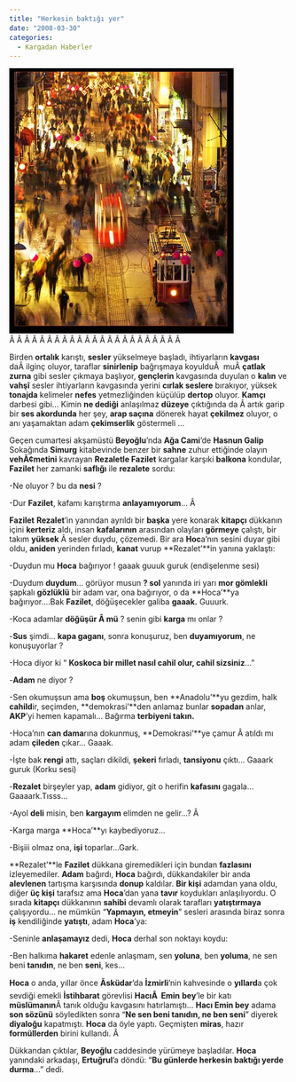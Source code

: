 ```yaml
---
title: "Herkesin baktığı yer"
date: "2008-03-30"
categories: 
  - Kargadan Haberler
---
```


[![beyoglu.jpg](../uploads/2008/03/beyoglu.jpg)](../uploads/2008/03/beyoglu.jpg "beyoglu.jpg")Â Â Â Â Â Â Â Â Â Â Â Â Â Â Â Â Â Â Â Â Â Â Â 

Birden **ortalık** karıştı, **sesler** yükselmeye başladı, ihtiyarların **kavgası** daÂ ilginç oluyor, taraflar **sinirlenip** bağrışmaya koyulduÂ  muÂ **çatlak zurna** gibi sesler çıkmaya başlıyor, **gençlerin** kavgasında duyulan o **kalın** ve **vahşî** sesler ihtiyarların kavgasında yerini **cırlak seslere** bırakıyor, yüksek **tonajda** kelimeler **nefes** yetmezliğinden küçülüp **dertop** oluyor. **Kamçı** darbesi gibi… Kimin **ne dediği** anlaşılmaz **düzeye** çıktığında da Â artık garip bir **ses akordunda** her şey, **arap saçına** dönerek hayat **çekilmez** oluyor, o anı yaşamaktan adam **çekimserlik** göstermeli …

Geçen cumartesi akşamüstü **Beyoğlu**’nda **Ağa Cami**’de **Hasnun Galip** Sokağında **Simurg** kitabevinde benzer bir **sahne** zuhur ettiğinde olayın **vehÃ¢metini** kavrayan **Rezaletle Fazilet** kargalar karşıki **balkona** kondular, **Fazilet** her zamanki **saflığı** ile **rezalete** sordu:

\-Ne oluyor ? bu da **nesi** ?

\-Dur **Fazilet**, kafamı karıştırma **anlayamıyorum**… Â 

**Fazilet** **Rezalet**’in yanından ayrıldı bir **başka** yere konarak **kitapçı** dükkanın içini **kerteriz** aldı, insan **kafalarının** arasından olayları **görmeye** çalıştı, bir takım **yüksek** Â sesler duydu, çözemedi. Bir ara **Hoc**a’nın sesini duyar gibi oldu, **aniden** yerinden fırladı, **kanat** vurup **Rezalet’**in yanına yaklaştı:

\-Duydun mu **Hoca** bağırıyor ! gaaak guuuk guruk (endişelenme sesi)

\-Duydum **duydum**… görüyor musun **? sol** yanında iri yarı **mor gömlekli** şapkalı **gözlüklü** bir adam var, ona bağırıyor, o da **Hoca’**ya bağırıyor….Bak **Fazilet**, döğüşecekler galiba **gaaak.** Guuurk.

\-Koca adamlar **döğüşür Â mü** ? senin gibi **karga** mı onlar ?

\-**Sus** şimdi… **kapa gaganı**, sonra konuşuruz, ben **duyamıyorum**, ne konuşuyorlar ?

\-Hoca diyor ki “ **Koskoca bir millet nasıl cahil olur, cahil sizsiniz**…”

\-**Adam** ne diyor ?

\-Sen okumuşsun ama **boş** okumuşsun, ben **Anadolu’**yu gezdim, halk **cahild**ir, seçimden, **demokrasi’**den anlamaz bunlar **sopadan** anlar, **AKP**’yi hemen kapamalı… Bağırma **terbiyeni takın.**

\-Hoca’nın **can dama**rına dokunmuş, **Demokrasi’**ye çamur Â atıldı mı adam **çileden** çıkar… Gaaak.

\-İşte bak **rengi** attı, saçları dikildi, **şekeri** fırladı, **tansiyonu** çıktı… Gaaark guruk (Korku sesi)

\-**Rezalet** birşeyler yap, **adam** gidiyor, git o herifin **kafasını** gagala… Gaaaark.Tısss…

\-Ayol **deli** misin, ben **kargayım** elimden ne gelir…? Â 

\-Karga marga **Hoca’**yı kaybediyoruz...

\-Bişiii olmaz ona, **işi** toparlar…Gark.

**Rezalet’**le **Fazilet** dükkana giremedikleri için bundan **fazlasını** izleyemediler. **Adam** bağırdı, **Hoca** bağırdı, dükkandakiler bir anda **alevlenen** tartışma karşısında **donup** kaldılar. **Bir kişi** adamdan yana oldu, diğer **üç kişi** tarafsız ama **Hoca**’dan yana **tavır** koydukları anlaşılıyordu. O sırada **kitapçı** dükkanının **sahibi** devamlı olarak tarafları **yatıştırmaya** çalışıyordu… ne mümkün “**Yapmayın, etmeyin**” sesleri arasında biraz sonra **iş** kendiliğinde **yatıştı**, adam **Hoca**’ya:

\-Seninle **anlaşamayız** dedi, **Hoca** derhal son noktayı koydu:

\-Ben halkıma **hakaret** edenle anlaşmam, sen **yoluna**, ben **yoluma**, ne sen beni **tanıdın**, ne ben **seni**, kes…

**Hoca** o anda, yıllar önce **Ãsküdar**’da **İzmirli**’nin kahvesinde o **yıllard**a çok sevdiği emekli **İstihbarat** görevlisi **HacıÂ  Emin** **bey**’le bir katı **müslümanın**Â tanık olduğu kavgasını hatırlamıştı... **Hacı Emin bey** adama **son sözünü** söyledikten sonra “**Ne sen beni tanıdın, ne ben seni**” diyerek **diyaloğu** kapatmıştı. **Hoca** da öyle yaptı. Geçmişten **miras**, hazır **formüllerden** birini kullandı. Â 

Dükkandan çıktılar, **Beyoğlu** caddesinde yürümeye başladılar. **Hoca** yanındaki arkadaşı, **Ertuğrul**’a döndü: “**Bu günlerde herkesin baktığı yerde durma**…” dedi.
